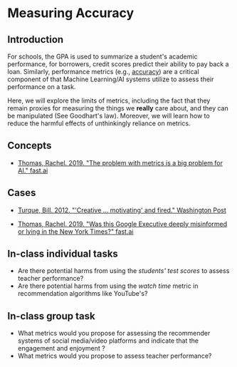 # Measuring Accuracy

## Introduction

For schools, the GPA is used to summarize a student's academic performance, for borrowers, credit scores predict their ability to pay back a loan. Similarly, performance metrics (e.g., [accuracy](https://developers.google.com/machine-learning/crash-course/classification/accuracy)) are a critical component of that Machine Learning/AI systems utilize to assess their performance on a task. 

Here, we will explore the limits of metrics, including the fact that they remain proxies for measuring the things we **really** care about, and they can be manipulated (See Goodhart's law). Moreover, we will learn how to reduce the harmful effects of unthinkingly reliance on metrics.

## Concepts

* [Thomas, Rachel. 2019. "The problem with metrics is a big problem for AI." 
fast.ai](https://www.fast.ai/posts/2019-09-24-metrics.html)

## Cases
  
* [Turque, Bill. 2012. "'Creative ... motivating' and fired." Washington Post](https://archive.md/kQJd8)

* [Thomas, Rachel. 2019. "Was this Google Executive deeply misinformed or lying in the New York Times?" fast.ai](https://www.fast.ai/posts/2019-05-28-google-nyt-mohan.html)

## In-class individual tasks

* Are there potential harms from using the *students' test scores* to assess teacher performance? 
* Are there potential harms from using the *watch time* metric in recommendation algorithms like YouTube's?


## In-class group task

* What metrics would you propose for assessing the recommender systems of social media/video platforms and indicate that the engagement and enjoyment ?
* What metrics would you propose to assess teacher performance?
